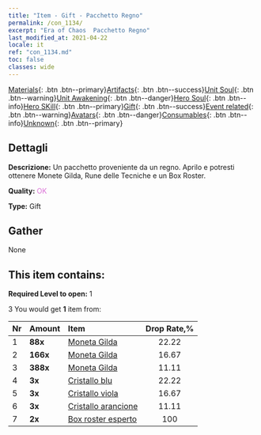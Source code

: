 ```yaml
---
title: "Item - Gift - Pacchetto Regno"
permalink: /con_1134/
excerpt: "Era of Chaos  Pacchetto Regno"
last_modified_at: 2021-04-22
locale: it
ref: "con_1134.md"
toc: false
classes: wide
---
```

 [Materials](/ItemsIT/){: .btn .btn--primary}[Artifacts](/ItemsIT/Artifacts/){: .btn .btn--success}[Unit Soul](/ItemsIT/UnitSoul/){: .btn .btn--warning}[Unit Awakening](/ItemsIT/UnitAwakening/){: .btn .btn--danger}[Hero Soul](/ItemsIT/HeroSoul/){: .btn .btn--info}[Hero SKill](/ItemsIT/HeroSkill/){: .btn .btn--primary}[Gift](/ItemsIT/Gift/){: .btn .btn--success}[Event related](/ItemsIT/Events/){: .btn .btn--warning}[Avatars](/ItemsIT/Avatars/){: .btn .btn--danger}[Consumables](/ItemsIT/Consumables/){: .btn .btn--info}[Unknown](/ItemsIT/Unknown/){: .btn .btn--primary}

## Dettagli
 **Descrizione:** Un pacchetto proveniente da un regno. Aprilo e potresti ottenere Monete Gilda, Rune delle Tecniche e un Box Roster.

 **Quality:** <span style="color: #DA70D6">OK</span>

 **Type:** Gift

## Gather

  None

## This item contains:

 **Required Level to open:** 1

 3 You would get **1** item  from:

  | Nr | Amount |     Item    | Drop Rate,% |
  |:---|:-------|:------------|:---------:|
  | 1 |  **88x** | [Moneta Gilda](/it/Items/con_896/) | 22.22 | 
  | 2 |  **166x** | [Moneta Gilda](/it/Items/con_896/) | 16.67 | 
  | 3 |  **388x** | [Moneta Gilda](/it/Items/con_896/) | 11.11 | 
  | 4 |  **3x** | [Cristallo blu](/it/Items/con_716/) | 22.22 | 
  | 5 |  **3x** | [Cristallo viola](/it/Items/con_720/) | 16.67 | 
  | 6 |  **3x** | [Cristallo arancione](/it/Items/con_730/) | 11.11 | 
  | 7 |  **2x** | [Box roster esperto](/it/Items/con_760/) | 100 | 
